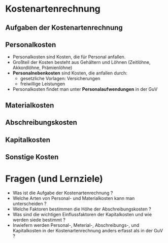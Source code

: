 # Kostenartenrechnung

## Aufgaben der Kostenartenrechnung

## Personalkosten
* Personalkosten sind Kosten, die für Personal anfallen.
* Großteil der Kosten besteht aus Gehältern und Löhnen (Zeitlöhne, Akkordlöhne, Prämienlöhne)
* __Personalnebenkosten__ sind Kosten, die anfallen durch:
    * gesetzliche Vorlagen: Versicherungen
    * freiwillige Leistungen
* Personalkosten findet man unter __Personalaufwendungen__ in der GuV

## Materialkosten

## Abschreibungskosten

## Kapitalkosten

## Sonstige Kosten

# Fragen (und Lernziele)
* Was ist die Aufgabe der Kostenartenrechnung ?
* Welche Arten von Personal- und Materialkosten kann man unterscheiden ?
* Welche Faktoren bestimmen die Höhe der Abschreibungskosten ?
* Was sind die wichtigen Einflussfaktoren der Kapitalkosten und wie werden siede bestimmt ?
*  Inwiefern werden Personal-, Meterial-, Abschreibungs-, und Kapitalkosten in der Kostenartenrechnung
anders erfasst als in der GuV ?
